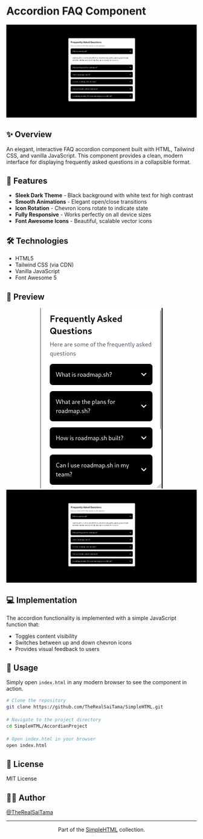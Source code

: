 # Accordion FAQ Component

<p align="center">
  <img src="screenshot.png" alt="Accordion FAQ Component Demo">
</p>

## ✨ Overview

An elegant, interactive FAQ accordion component built with HTML, Tailwind CSS, and vanilla JavaScript. This component provides a clean, modern interface for displaying frequently asked questions in a collapsible format.

## 🎯 Features

- **Sleek Dark Theme** - Black background with white text for high contrast
- **Smooth Animations** - Elegant open/close transitions
- **Icon Rotation** - Chevron icons rotate to indicate state
- **Fully Responsive** - Works perfectly on all device sizes
- **Font Awesome Icons** - Beautiful, scalable vector icons

## 🛠️ Technologies

- HTML5
- Tailwind CSS (via CDN)
- Vanilla JavaScript
- Font Awesome 5

## 📱 Preview

<p align="center">
  <img src="screenshotphone.png" alt="Mobile View">
  <img src="screenshot.png" alt="Desktop View">
</p>

## 💻 Implementation

The accordion functionality is implemented with a simple JavaScript function that:
- Toggles content visibility
- Switches between up and down chevron icons
- Provides visual feedback to users

## 🚀 Usage

Simply open `index.html` in any modern browser to see the component in action.

```bash
# Clone the repository
git clone https://github.com/TheRealSaiTama/SimpleHTML.git

# Navigate to the project directory
cd SimpleHTML/AccordianProject

# Open index.html in your browser
open index.html
```

## 📄 License

MIT License

## 👨‍💻 Author

[@TheRealSaiTama](https://github.com/TheRealSaiTama)

---

<p align="center">Part of the <a href="https://github.com/TheRealSaiTama/SimpleHTML">SimpleHTML</a> collection.</p>